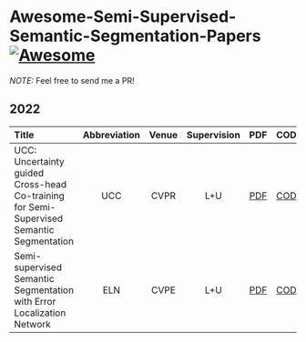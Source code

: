 # Awesome-Semi-Supervised-Semantic-Segmentation-Papers[![Awesome](https://cdn.rawgit.com/sindresorhus/awesome/d7305f38d29fed78fa85652e3a63e154dd8e8829/media/badge.svg)](https://github.com/sindresorhus/awesome)
*NOTE:*  Feel free to send me a PR!

## 2022
| Title | Abbreviation | Venue | Supervision | PDF | CODE |
| :-----|:-----:|:-----:|:---:|:---:|:----:|
|UCC: Uncertainty guided Cross-head Co-training for Semi-Supervised Semantic Segmentation | UCC | CVPR | L+U | [PDF](https://arxiv.org/pdf/2205.10334.pdf) | [CODE]() |
|Semi-supervised Semantic Segmentation with Error Localization Network | ELN | CVPE | L+U | [PDF](https://arxiv.org/pdf/2204.02078.pdf) | [CODE](http://cvlab.postech.ac.kr/research/ELN/) | 

